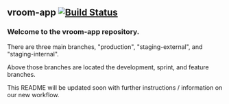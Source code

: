 ## vroom-app  [![Build Status](https://www.bitrise.io/app/5298e41d14dd4eba/status.svg?token=IkzE95gJAK_6YT8_1WKzGQ)](https://www.bitrise.io/app/5298e41d14dd4eba)

### Welcome to the vroom-app repository.
There are three main branches, "production", "staging-external", and "staging-internal".

Above those branches are located the development, sprint, and feature branches.

This README will be updated soon with further instructions / information on our new workflow.
